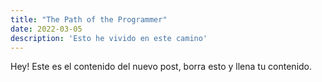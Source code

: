 ```yaml
---
title: "The Path of the Programmer"
date: 2022-03-05
description: 'Esto he vivido en este camino'
---
```


Hey! Este es el contenido del nuevo post, borra esto y llena tu contenido.
